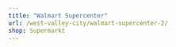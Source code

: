 ```yaml
---
title: "Walmart Supercenter"
url: /west-valley-city/walmart-supercenter-2/
shop: Supermarkt
---
```

